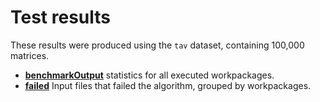 # Test results

These results were produced using the `tav` dataset, containing 100,000 matrices.

- **[benchmarkOutput](./benchmarkOutput)** statistics for all executed workpackages.
- **[failed](./failed)** Input files that failed the algorithm, grouped by workpackages.
